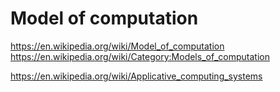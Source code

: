 # Model of computation

https://en.wikipedia.org/wiki/Model_of_computation
https://en.wikipedia.org/wiki/Category:Models_of_computation

https://en.wikipedia.org/wiki/Applicative_computing_systems
